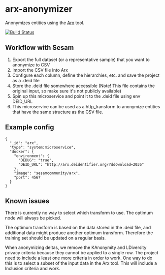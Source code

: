 # arx-anonymizer

Anonymizes entities using the [Arx](http://arx.deidentifier.org/) tool.

[![Build Status](https://travis-ci.org/sesam-community/arx.svg?branch=master)](https://travis-ci.org/sesam-community/arx)


## Workflow with Sesam

1. Export the full dataset (or a representative sample) that you want to anonymize to CSV
2. Import the CSV file into Arx
3. Configure each column, define the hierarchies, etc. and save the project as a .deid file
4. Store the .deid file somewhere accessible (Note! This file contains the original input, so make sure it's not publicly available)
5. Spin up this microservice and point it to the .deid file using env DEID_URL
6. This microservice can be used as a http_transform to anonymize entities that have the same structure as the CSV file.

## Example config

```
{
  "_id": "arx",
  "type": "system:microservice",
  "docker": {
    "environment": {
      "DEBUG": "true",
      "DEID_URL": "http://arx.deidentifier.org/?ddownload=2036"
    },
    "image": "sesamcommunity/arx",
    "port": 4567
  }
}
```

## Known issues

There is currently no way to select which transform to use. The optimum node will always be picked.

The optimum transform is based on the data stored in the .deid file, and additional data might produce another optimum transform. Therefore the training set should be updated on a regular basis.

When anonymizing deltas, we remove the KAnonymity and LDiversity privacy criteria because they cannot be applied to a single row. The project need to include a least one more criteria in order to work. One way to do this is to select a subset of the input data in the Arx tool. This will include a Inclusion criteria and work.